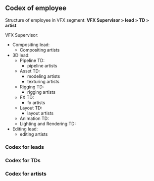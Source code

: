 ## Codex of employee 
Structure of employee in VFX segment: **VFX Supervisor > lead > TD > artist** 

VFX Supervisor:
* Compositing lead:
  - Compositing artists
* 3D lead:
  - Pipeline TD:
    - pipeline artists
  - Asset TD:
    - modeling artists
    - texturing artists
  - Rigging TD:
    - rigging artists
  - FX TD:
    * fx artists
  - Layout TD:
    * layout artists
  - Animation TD:
  - Lighting and Rendering TD:
* Editing lead:
  - editing artists

### Codex for leads
### Codex for TDs
### Codex for artists